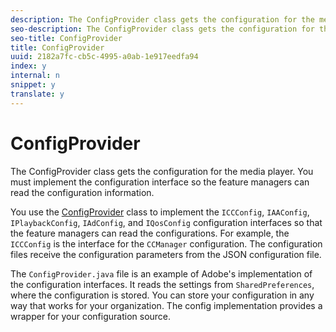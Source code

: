 ```yaml
---
description: The ConfigProvider class gets the configuration for the media player. You must implement the configuration interface so the feature managers can read the configuration information.
seo-description: The ConfigProvider class gets the configuration for the media player. You must implement the configuration interface so the feature managers can read the configuration information.
seo-title: ConfigProvider
title: ConfigProvider
uuid: 2182a7fc-cb5c-4995-a0ab-1e917eedfa94
index: y
internal: n
snippet: y
translate: y
---
```


# ConfigProvider

The ConfigProvider class gets the configuration for the media player. You must implement the configuration interface so the feature managers can read the configuration information.

You use the [ConfigProvider](http://help.adobe.com/en_US/primetime/reference_implementation/android/javadoc/com/adobe/primetime/reference/config/ConfigProvider.html) class to implement the `ICCConfig`, `IAAConfig`, `IPlaybackConfig`, `IAdConfig`, and `IQosConfig` configuration interfaces so that the feature managers can read the configurations. For example, the `ICCConfig` is the interface for the `CCManager` configuration. The configuration files receive the configuration parameters from the JSON configuration file. 

The `ConfigProvider.java` file is an example of Adobe's implementation of the configuration interfaces. It reads the settings from `SharedPreferences`, where the configuration is stored. You can store your configuration in any way that works for your organization. The config implementation provides a wrapper for your configuration source. 

